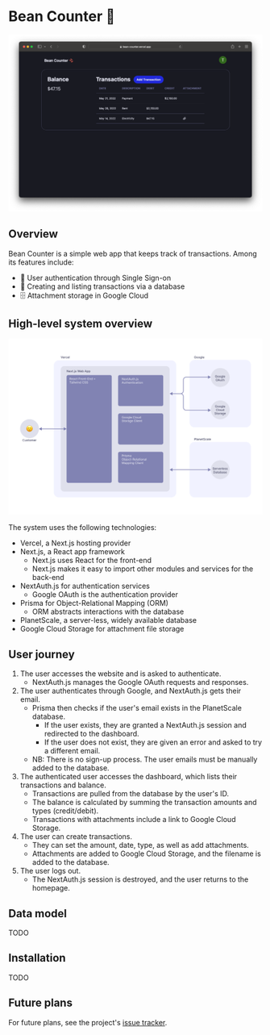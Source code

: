 # Bean Counter 🫘

![screenshot](screenshot.png)

## Overview

Bean Counter is a simple web app that keeps track of transactions. Among its features include:

- 🔐 User authentication through Single Sign-on
- 💾 Creating and listing transactions via a database
- 🗄 Attachment storage in Google Cloud

## High-level system overview

![system overview](system-overview.png)

The system uses the following technologies:
- Vercel, a Next.js hosting provider
- Next.js, a React app framework
	- Next.js uses React for the front-end
	- Next.js makes it easy to import other modules and services for the back-end
- NextAuth.js for authentication services
	- Google OAuth is the authentication provider
- Prisma for Object-Relational Mapping (ORM)
	- ORM abstracts interactions with the database
- PlanetScale, a server-less, widely available database
- Google Cloud Storage for attachment file storage

## User journey

1. The user accesses the website and is asked to authenticate. 
   - NextAuth.js manages the Google OAuth requests and responses.
2. The user authenticates through Google, and NextAuth.js gets their email.
   - Prisma then checks if the user's email exists in the PlanetScale database.
     - If the user exists, they are granted a NextAuth.js session and redirected to the dashboard.
     - If the user does not exist, they are given an error and asked to try a different email.
   - NB: There is no sign-up process. The user emails must be manually added to the database.
3. The authenticated user accesses the dashboard, which lists their transactions and balance.
   - Transactions are pulled from the database by the user's ID.
   - The balance is calculated by summing the transaction amounts and types (credit/debit).
   - Transactions with attachments include a link to Google Cloud Storage.
4. The user can create transactions.
   - They can set the amount, date, type, as well as add attachments.
   - Attachments are added to Google Cloud Storage, and the filename is added to the database.
5. The user logs out.
   - The NextAuth.js session is destroyed, and the user returns to the homepage.

## Data model 

TODO

## Installation

TODO

## Future plans

For future plans, see the project's [issue tracker](https://github.com/tycol7/bean-counter/issues).